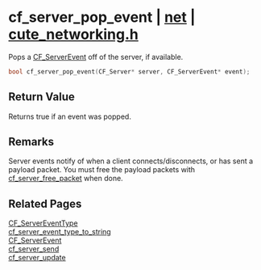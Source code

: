 # cf_server_pop_event | [net](https://github.com/RandyGaul/cute_framework/blob/master/docs/net/README.md) | [cute_networking.h](https://github.com/RandyGaul/cute_framework/blob/master/include/cute_networking.h)

Pops a [CF_ServerEvent](https://github.com/RandyGaul/cute_framework/blob/master/docs/net/cf_serverevent.md) off of the server, if available.

```cpp
bool cf_server_pop_event(CF_Server* server, CF_ServerEvent* event);
```

## Return Value

Returns true if an event was popped.

## Remarks

Server events notify of when a client connects/disconnects, or has sent a payload packet.
You must free the payload packets with [cf_server_free_packet](https://github.com/RandyGaul/cute_framework/blob/master/docs/net/cf_server_free_packet.md) when done.

## Related Pages

[CF_ServerEventType](https://github.com/RandyGaul/cute_framework/blob/master/docs/net/cf_servereventtype.md)  
[cf_server_event_type_to_string](https://github.com/RandyGaul/cute_framework/blob/master/docs/net/cf_server_event_type_to_string.md)  
[CF_ServerEvent](https://github.com/RandyGaul/cute_framework/blob/master/docs/net/cf_serverevent.md)  
[cf_server_send](https://github.com/RandyGaul/cute_framework/blob/master/docs/net/cf_server_send.md)  
[cf_server_update](https://github.com/RandyGaul/cute_framework/blob/master/docs/net/cf_server_update.md)  
